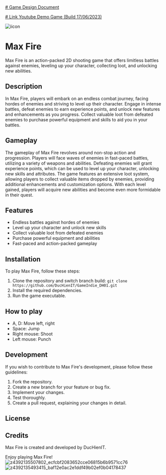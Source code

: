 [# Game Design Document
](https://docs.google.com/document/d/1RrMy8KLYFrqBFXrwY0cCQjQDps6gpysbGNaFhvRWk08/edit#heading=h.aes937z3kjs8)

[# Link Youtube Demo Game (Build 17/06/2023)
](https://youtu.be/QltYZzfAqNI)

![iicon](https://github.com/DucHienIT/GameIndie_DH01/assets/88640081/319df0b2-ada2-4ecd-bae8-45f33a37811f)

# Max Fire

Max Fire is an action-packed 2D shooting game that offers limitless battles against enemies, leveling up your character, collecting loot, and unlocking new abilities.

## Description

In Max Fire, players will embark on an endless combat journey, facing hordes of enemies and striving to level up their character. Engage in intense battles, defeat enemies to earn experience points, and unlock new features and enhancements as you progress. Collect valuable loot from defeated enemies to purchase powerful equipment and skills to aid you in your battles.


## Gameplay

The gameplay of Max Fire revolves around non-stop action and progression. Players will face waves of enemies in fast-paced battles, utilizing a variety of weapons and abilities. Defeating enemies will grant experience points, which can be used to level up your character, unlocking new skills and attributes. The game features an extensive loot system, allowing players to collect valuable items dropped by enemies, providing additional enhancements and customization options. With each level gained, players will acquire new abilities and become even more formidable in their quest.


## Features

- Endless battles against hordes of enemies
- Level up your character and unlock new skills
- Collect valuable loot from defeated enemies
- Purchase powerful equipment and abilities
- Fast-paced and action-packed gameplay

## Installation

To play Max Fire, follow these steps:

1. Clone the repository and switch branch build: `git clone https://github.com/DucHienIT/GameIndie_DH01.git`
2. Install the required dependencies.
3. Run the game executable.

## How to play
- A, D: Move left, right
- Space: Jump
- Right mouse: Shoot
- Left mouse: Punch

## Development

If you wish to contribute to Max Fire's development, please follow these guidelines:

1. Fork the repository.
2. Create a new branch for your feature or bug fix.
3. Implement your changes.
4. Test thoroughly.
5. Create a pull request, explaining your changes in detail.

## License



## Credits

Max Fire is created and developed by DucHienIT.

Enjoy playing Max Fire!
![z4392135507802_ecfcbf2083652cce06815b6b9571cc76](https://github.com/DucHienIT/GameIndie_DH01/assets/88640081/9463af3a-0c7f-4744-8d8c-adcb00cdccdf)
![z4392135493415_baf12e0ac2e1ddf49b02ef0b04178437](https://github.com/DucHienIT/GameIndie_DH01/assets/88640081/18dc188f-071f-4651-859c-e53a26a5dcb8)
